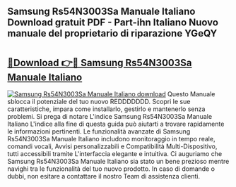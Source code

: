 ## Samsung Rs54N3003Sa Manuale Italiano Download gratuit PDF - Part-ihn Italiano Nuovo manuale del proprietario di riparazione YGeQY

# <h2><a href="http://dffoong.blite.top/?on=Samsung+Rs54N3003Sa+Manuale+Italiano">🔗Download 👉🔴 Samsung Rs54N3003Sa Manuale Italiano</a></h2>

[![Samsung Rs54N3003Sa Manuale Italiano download](https://i.imgur.com/lujVjoI.png)](http://dffoong.blite.top/?on=Samsung+Rs54N3003Sa+Manuale+Italiano)
Questo Manuale sblocca il potenziale del tuo nuovo REDDDDDDD. Scopri le sue caratteristiche, impara come installarlo, gestirlo e mantenerlo senza problemi. Si prega di notare L'indice Samsung Rs54N3003Sa Manuale Italiano L'indice alla fine di questa guida può aiutarti a trovare rapidamente le informazioni pertinenti. Le funzionalità avanzate di Samsung Rs54N3003Sa Manuale Italiano includono monitoraggio in tempo reale, comandi vocali, Avvisi personalizzabili e Compatibilità Multi-Dispositivo, tutti accessibili tramite L'interfaccia elegante e intuitiva. Ci auguriamo che Samsung Rs54N3003Sa Manuale Italiano sia stato un bene prezioso mentre navighi tra le funzionalità del tuo nuovo prodotto. In caso di domande o dubbi, non esitare a contattare il nostro Team di assistenza clienti.
